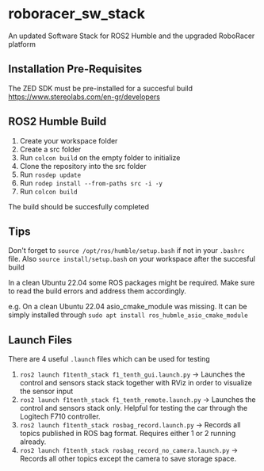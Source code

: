 # roboracer_sw_stack
An updated Software Stack for ROS2 Humble and the upgraded RoboRacer platform

## Installation Pre-Requisites
The ZED SDK must be pre-installed for a succesful build
https://www.stereolabs.com/en-gr/developers

## ROS2 Humble Build
1. Create your workspace folder
2. Create a src folder
3. Run `colcon build` on the empty folder to initialize
5. Clone the repository into the src folder
6. Run `rosdep update`
7. Run `rodep install --from-paths src -i -y`
8. Run `colcon build`

The build should be succesfully completed

## Tips 

Don't forget to `source /opt/ros/humble/setup.bash` if not 
in your `.bashrc` file.
Also `source install/setup.bash` on your workspace after the 
succesful build 

In a clean Ubuntu 22.04 some ROS packages might be required. 
Make sure to read the build errors and address them accordingly. 

e.g. On a clean Ubuntu 22.04 asio_cmake_module was missing. 
It can be simply installed through `sudo apt install ros_hubmle_asio_cmake_module`

## Launch Files
There are 4 useful `.launch` files which can be used for testing

1. `ros2 launch f1tenth_stack f1_tenth_gui.launch.py` -> Launches the control and sensors stack
stack together with RViz in order to visualize the sensor input
2. `ros2 launch f1tenth_stack f1_tenth_remote.launch.py` -> Launches the control and sensors stack only.
Helpful for testing the car through the Logitech F710 controller. 
3. `ros2 launch f1tenth_stack rosbag_record.launch.py` -> Records all topics published in ROS bag format.
Requires either 1 or 2 running already.
4. `ros2 launch f1tenth_stack rosbag_record_no_camera.launch.py` -> Records all other topics except the camera
to save storage space. 
